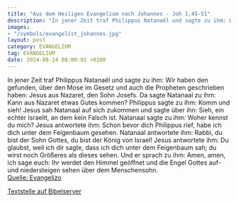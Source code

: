 ```yaml
---
title: "Aus dem Heiligen Evangelium nach Johannes - Joh 1,45-51"
description: "In jener Zeit traf Philippus Natanaël und sagte zu ihm: Wir haben den gefunden, über den Mose im Gesetz und auch die Propheten geschrieben haben: Jesus aus Nazaret, den Sohn Josefs. Da sagte Natanaal zu ihm: Kann aus Nazaret etwas Gutes kommen? Philippus sagte zu ihm: Komm und si...."
images:
- "/symbols/evangelist_johannes.jpg"
layout: post
category: EVANGELIUM
tag: EVANGELIUM
date: 2024-08-24 08:00:01 +0100
---
```

In jener Zeit traf Philippus Natanaël und sagte zu ihm: Wir haben den gefunden, über den Mose im Gesetz und auch die Propheten geschrieben haben: Jesus aus Nazaret, den Sohn Josefs.
Da sagte Natanaal zu ihm: Kann aus Nazaret etwas Gutes kommen? Philippus sagte zu ihm: Komm und sieh!
Jesus sah Natanaal auf sich zukommen und sagte über ihn: Sieh, ein echter Israelit, an dem kein Falsch ist.<!--more-->
Natanaal sagte zu ihm: Woher kennst du mich? Jesus antwortete ihm: Schon bevor dich Philippus rief, habe ich dich unter dem Feigenbaum gesehen.
Natanaal antwortete ihm: Rabbi, du bist der Sohn Gottes, du bist der König von Israel!
Jesus antwortete ihm: Du glaubst, weil ich dir sagte, dass ich dich unter dem Feigenbaum sah; du wirst noch Größeres als dieses sehen.
Und er sprach zu ihm: Amen, amen, ich sage euch: Ihr werdet den Himmel geöffnet und die Engel Gottes auf- und niedersteigen sehen über dem Menschensohn.<br>
[Quelle: Evangelizo](https://evangeliumtagfuertag.org/DE/gospel)

[Textstelle auf Bibelserver](https://www.bibleserver.com/EU/Johannes1,45-51)
